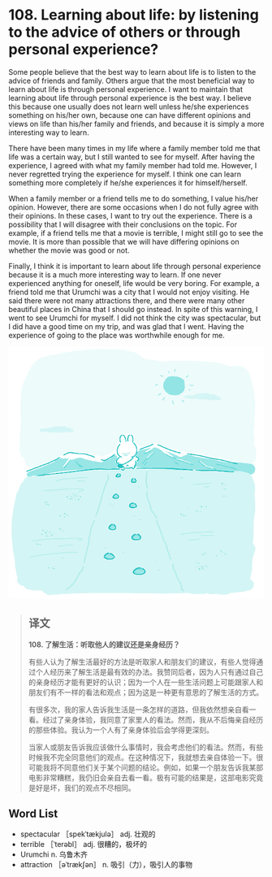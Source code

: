 # 108. Learning about life: by listening to the advice of others or through personal experience?

Some people believe that the best way to learn about life is to listen to the advice of friends and family. Others argue that the most beneficial way to learn about life is through personal experience. I want to maintain that learning about life through personal experience is the best way. I believe this because one usually does not learn well unless he/she experiences something on his/her own, because one can have different opinions and views on life than his/her family and friends, and because it is simply a more interesting way to learn.

There have been many times in my life where a family member told me that life was a certain way, but I still wanted to see for myself. After having the experience, I agreed with what my family member had told me. However, I never regretted trying the experience for myself. I think one can learn something more completely if he/she experiences it for himself/herself.

When a family member or a friend tells me to do something, I value his/her opinion. However, there are some occasions when I do not fully agree with their opinions. In these cases, I want to try out the experience. There is a possibility that I will disagree with their conclusions on the topic. For example, if a friend tells me that a movie is terrible, I might still go to see the movie. It is more than possible that we will have differing opinions on whether the movie was good or not.

Finally, I think it is important to learn about life through personal experience because it is a much more interesting way to learn. If one never experienced anything for oneself, life would be very boring. For example, a friend told me that Urumchi was a city that I would not enjoy visiting. He said there were not many attractions there, and there were many other beautiful places in China that I should go instead. In spite of this warning, I went to see Urumchi for myself. I did not think the city was spectacular, but I did have a good time on my trip, and was glad that I went. Having the experience of going to the place was worthwhile enough for me.

![](.gitbook/assets/toefl-ibt-high-score-essays-108.jpg)

> ## 译文
>
> **108. 了解生活：听取他人的建议还是亲身经历？**
>
> 有些人认为了解生活最好的方法是听取家人和朋友们的建议，有些人觉得通过个人经历来了解生活是最有效的办法。我赞同后者，因为人只有通过自己的亲身经历才能有更好的认识；因为一个人在一些生活问题上可能跟家人和朋友们有不一样的看法和观点；因为这是一种更有意思的了解生活的方式。
>
> 有很多次，我的家人告诉我生活是一条怎样的道路，但我依然想亲自看一看。经过了亲身体验，我同意了家里人的看法。然而，我从不后悔亲自经历的那些体验。我认为一个人有了亲身体验后会学得更深刻。
>
> 当家人或朋友告诉我应该做什么事情时，我会考虑他们的看法。然而，有些时候我不完全同意他们的观点。在这种情况下，我就想去亲自体验一下。很可能我将不同意他们关于某个问题的结论。例如，如果一个朋友告诉我某部电影非常糟糕，我仍旧会亲自去看一看。极有可能的结果是，这部电影究竟是好是坏，我们的观点不尽相同。

## Word List

* spectacular ［spekˈtækjulə］ adj. 壮观的
* terrible ［ˈterəbl］ adj. 很糟的，极坏的
* Urumchi n. 乌鲁木齐
* attraction ［əˈtrækʃən］ n. 吸引（力），吸引人的事物

